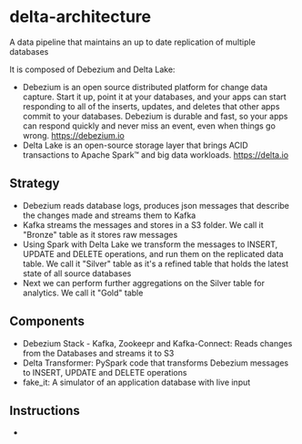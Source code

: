 # delta-architecture
A data pipeline that maintains an up to date replication of multiple databases

It is composed of Debezium and Delta Lake:
- Debezium is an open source distributed platform for change data capture. Start it up, point it at your databases, and your apps can start responding to all of the inserts, updates, and deletes that other apps commit to your databases. Debezium is durable and fast, so your apps can respond quickly and never miss an event, even when things go wrong.
https://debezium.io
- Delta Lake is an open-source storage layer that brings ACID transactions to Apache Spark™ and big data workloads.
https://delta.io

## Strategy
- Debezium reads database logs, produces json messages that describe the changes made and streams them to Kafka
- Kafka streams the messages and stores in a S3 folder. We call it "Bronze" table as it stores raw messages
- Using Spark with Delta Lake we transform the messages to INSERT, UPDATE and DELETE operations, and run them on the replicated data table. We call it "Silver" table as it's a refined table that holds the latest state of all source databases
- Next we can perform further aggregations on the Silver table for analytics. We call it "Gold" table

## Components
- Debezium Stack - Kafka, Zookeepr and Kafka-Connect: Reads changes from the Databases and streams it to S3
- Delta Transformer: PySpark code that transforms Debezium messages to INSERT, UPDATE and DELETE operations
- fake_it: A simulator of an application database with live input

## Instructions
-
